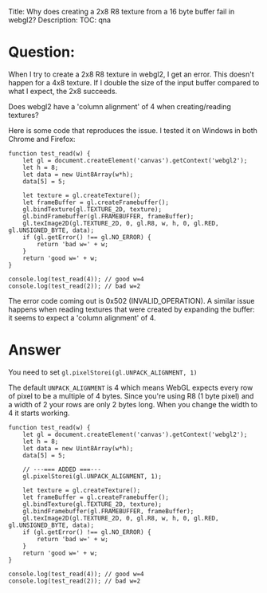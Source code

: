 Title: Why does creating a 2x8 R8 texture from a 16 byte buffer fail in webgl2?
Description:
TOC: qna

# Question:

When I try to create a 2x8 R8 texture in webgl2, I get an error. This doesn't happen for a 4x8 texture. If I double the size of the input buffer compared to what I expect, the 2x8 succeeds.

Does webgl2 have a 'column alignment' of 4 when creating/reading textures?

Here is some code that reproduces the issue. I tested it on Windows in both Chrome and Firefox:

<!-- begin snippet: js hide: false console: true babel: false -->

<!-- language: lang-js -->

    function test_read(w) {
        let gl = document.createElement('canvas').getContext('webgl2');
        let h = 8;
        let data = new Uint8Array(w*h);
        data[5] = 5;

        let texture = gl.createTexture();
        let frameBuffer = gl.createFramebuffer();
        gl.bindTexture(gl.TEXTURE_2D, texture);
        gl.bindFramebuffer(gl.FRAMEBUFFER, frameBuffer);
        gl.texImage2D(gl.TEXTURE_2D, 0, gl.R8, w, h, 0, gl.RED, gl.UNSIGNED_BYTE, data);
        if (gl.getError() !== gl.NO_ERROR) {
            return 'bad w=' + w;
        }
        return 'good w=' + w;
    }

    console.log(test_read(4)); // good w=4
    console.log(test_read(2)); // bad w=2

<!-- end snippet -->

The error code coming out is 0x502 (INVALID_OPERATION). A similar issue happens when reading textures that were created by expanding the buffer: it seems to expect a 'column alignment' of 4.

# Answer

You need to set `gl.pixelStorei(gl.UNPACK_ALIGNMENT, 1)`

The default `UNPACK_ALIGNMENT` is 4 which means WebGL expects every row of pixel to be a multiple of 4 bytes. Since you're using R8 (1 byte pixel) and a width of 2 your rows are only 2 bytes long. When you change the width to 4 it starts working.

<!-- begin snippet: js hide: false console: true babel: false -->

<!-- language: lang-js -->

    function test_read(w) {
        let gl = document.createElement('canvas').getContext('webgl2');
        let h = 8;
        let data = new Uint8Array(w*h);
        data[5] = 5;

        // ---=== ADDED ===---
        gl.pixelStorei(gl.UNPACK_ALIGNMENT, 1);

        let texture = gl.createTexture();
        let frameBuffer = gl.createFramebuffer();
        gl.bindTexture(gl.TEXTURE_2D, texture);
        gl.bindFramebuffer(gl.FRAMEBUFFER, frameBuffer);
        gl.texImage2D(gl.TEXTURE_2D, 0, gl.R8, w, h, 0, gl.RED, gl.UNSIGNED_BYTE, data);
        if (gl.getError() !== gl.NO_ERROR) {
            return 'bad w=' + w;
        }
        return 'good w=' + w;
    }

    console.log(test_read(4)); // good w=4
    console.log(test_read(2)); // bad w=2

<!-- end snippet -->

